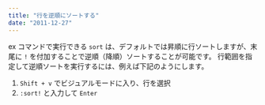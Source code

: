 ```yaml
---
title: "行を逆順にソートする"
date: "2011-12-27"
---
```


ex コマンドで実行できる `sort` は、デフォルトでは昇順に行ソートしますが、末尾に `!` を付加することで逆順（降順）ソートすることが可能です。
行範囲を指定して逆順ソートを実行するには、例えば下記のようにします。

1. `Shift + v` でビジュアルモードに入り、行を選択
2. `:sort!` と入力して `Enter`

